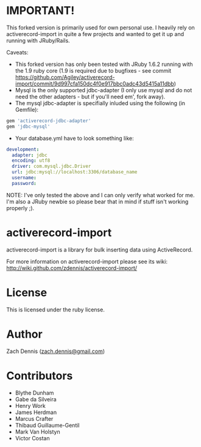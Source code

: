 # IMPORTANT!

This forked version is primarily used for own personal use. I heavily rely on activerecord-import in quite a few projects and wanted to get it up and running with JRuby/Rails.

Caveats:
* This forked version has only been tested with JRuby 1.6.2 running with the 1.9 ruby core (1.9 is required due to bugfixes - see commit https://github.com/Agiley/activerecord-import/commit/9d997cfa150dc4f0e917bbc0adc43d5415a11dbb)
* Mysql is the only supported jdbc-adapter (I only use mysql and do not need the other adapters - but if you'll need em', fork away).
* The mysql jdbc-adapter is specifially inluded using the following (in Gemfile):
```ruby
gem 'activerecord-jdbc-adapter'
gem 'jdbc-mysql'
```
* Your database.yml have to look something like:
```yaml
development:
  adapter: jdbc
  encoding: utf8
  driver: com.mysql.jdbc.Driver
  url: jdbc:mysql://localhost:3306/database_name
  username: 
  password: 
```

NOTE: I've only tested the above and I can only verify what worked for me. I'm also a JRuby newbie so please bear that in mind if stuff isn't working properly ;).

# activerecord-import

activerecord-import is a library for bulk inserting data using ActiveRecord. 

For more information on activerecord-import please see its wiki: http://wiki.github.com/zdennis/activerecord-import/

# License

This is licensed under the ruby license. 

# Author

Zach Dennis (zach.dennis@gmail.com)

# Contributors

* Blythe Dunham
* Gabe da Silveira
* Henry Work
* James Herdman
* Marcus Crafter
* Thibaud Guillaume-Gentil
* Mark Van Holstyn 
* Victor Costan
